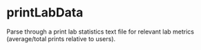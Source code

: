 # printLabData
 
 Parse through a print lab statistics text file for relevant lab metrics (average/total prints relative to users).
